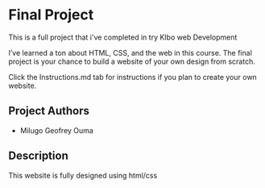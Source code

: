 # Final Project

This is a full project  that i've completed in try KIbo web Development


I’ve learned a ton about HTML, CSS, and the web in this course. The final project is your chance to build a website of your own design from scratch.

Click the Instructions.md tab for instructions if you plan to create your own website.


## Project Authors
- Milugo Geofrey Ouma

## Description
This website is fully designed using html/css 
